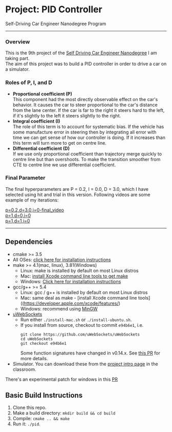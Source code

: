 # Project: PID Controller
Self-Driving Car Engineer Nanodegree Program


---

### Overview
This is the 9th project of the [Self Driving Car Engineer Nanodegree](https://www.udacity.com/course/self-driving-car-engineer-nanodegree--nd013) I am taking part. <br>
The aim of this project was to build a PID controller in order to drive a car on a simulator. 


### Roles of P, I, and D
- **Proportional coefficient (P)**<br/>
This component had the most directly observable effect on the car's behavior. It causes the car to steer proportional to the car's distance from the lane center. If the car is far to the right it steers hard to the left, if it's slightly to the left it steers slightly to the right.
- **Integral coefficient (I)**<br/>
The role of this term is to account for systematic bias. If the vehicle has some manufacture error in steering then by integrating all error with time we can get sense of how our controller is doing. If it increases than this term will turn more to get on centre line. 
- **Differential coefficient (D)**<br/>
If we use only proportional coefficient than trajectory merge quickly to centre line but than overshoots. To make the transition smoother from CTE to centre line we use differential coefficient.


### Final Parameter

The final hyperparameters are P = 0.2, I = 0.0, D = 3.0, which I have selected using hit and trial in this version. Following videos are some example of my iterations:

[p=0.2,d=3.0,i=0-final_video](video/p_0-2_d_3-0_i_0-0.mp4)<br/>
[p=1,d=0,i=0](video/p_1-0_d_0-0_i_0-0.mp4)<br/>
[p=1,d=1,i=0](video/p_1-0_d_1-0_i_0-0.mp4)

---

## Dependencies

* cmake >= 3.5
 * All OSes: [click here for installation instructions](https://cmake.org/install/)
* make >= 4.1(mac, linux), 3.81(Windows)
  * Linux: make is installed by default on most Linux distros
  * Mac: [install Xcode command line tools to get make](https://developer.apple.com/xcode/features/)
  * Windows: [Click here for installation instructions](http://gnuwin32.sourceforge.net/packages/make.htm)
* gcc/g++ >= 5.4
  * Linux: gcc / g++ is installed by default on most Linux distros
  * Mac: same deal as make - [install Xcode command line tools]((https://developer.apple.com/xcode/features/)
  * Windows: recommend using [MinGW](http://www.mingw.org/)
* [uWebSockets](https://github.com/uWebSockets/uWebSockets)
  * Run either `./install-mac.sh` or `./install-ubuntu.sh`.
  * If you install from source, checkout to commit `e94b6e1`, i.e.
    ```
    git clone https://github.com/uWebSockets/uWebSockets 
    cd uWebSockets
    git checkout e94b6e1
    ```
    Some function signatures have changed in v0.14.x. See [this PR](https://github.com/udacity/CarND-MPC-Project/pull/3) for more details.
* Simulator. You can download these from the [project intro page](https://github.com/udacity/self-driving-car-sim/releases) in the classroom.

There's an experimental patch for windows in this [PR](https://github.com/udacity/CarND-PID-Control-Project/pull/3)

## Basic Build Instructions

1. Clone this repo.
2. Make a build directory: `mkdir build && cd build`
3. Compile: `cmake .. && make`
4. Run it: `./pid`. 

